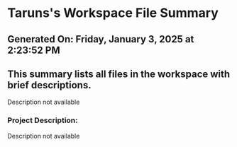 # Taruns's Workspace File Summary
## Generated On: Friday, January 3, 2025 at 2:23:52 PM
This summary lists all files in the workspace with brief descriptions.
---
Description not available 
### Project Description:
 Description not available
